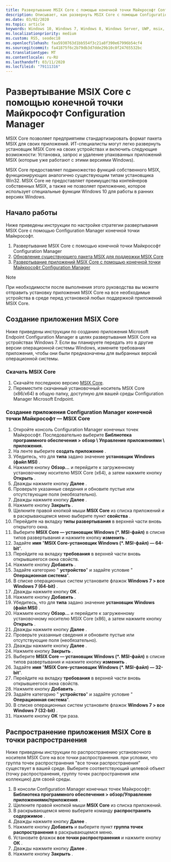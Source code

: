 ```yaml
---
title: Развертывание MSIX Core с помощью конечной точки Майкрософт Configuration Manager
description: Описывает, как развернуть MSIX Core с помощью Configuration Manager конечных точек Майкрософт.
ms.date: 03/02/2020
ms.topic: article
keywords: Windows 10, Windows 7, Windows 8, Windows Server, UWP, msix, мсикскоре, 1709, 1703, 1607, 1511, 1507
ms.localizationpriority: medium
ms.custom: RS5, seodec18
ms.openlocfilehash: faa5930763d1bb554f3c21a8f390e67996b54cf4
ms.sourcegitcommit: fa41875f6c2b79db3d7dde29b10c0f24765532bc
ms.translationtype: MT
ms.contentlocale: ru-RU
ms.lasthandoff: 03/11/2020
ms.locfileid: "79111316"
---
```

# <a name="deploy-msix-core-with-microsoft-endpoint-configuration-manager"></a>Развертывание MSIX Core с помощью конечной точки Майкрософт Configuration Manager
MSIX Core позволяет предприятиям стандартизировать формат пакета MSIX для своих приложений. ИТ-специалисты могут легко развернуть установщик MSIX Core на своих устройствах и включить следующие возможности: Установка, запрос и удаление упакованных приложений MSIX (которые уже работают с этими версиями Windows).

MSIX Core предоставляет подмножество функций собственного MSIX, функционирующих аналогично существующим типам установщика Win32. MSIX Core не предоставляет преимущества контейнеров собственных MSIX, а также не позволяет приложению, которое использует специальные функции Windows 10 для работы в ранних версиях Windows.

## <a name="get-started"></a>Начало работы
Ниже приведены инструкции по настройке стратегии развертывания MSIX Core с помощью Configuration Manager конечной точки Майкрософт.

1. Развертывание MSIX Core с помощью конечной точки Майкрософт Configuration Manager
1. [Обновление существующего пакета MSIX для поддержки MSIX Core](support-msix-core.md)
1. [Развертывание приложений MSIX Core с помощью конечной точки Майкрософт Configuration Manager](deploy-msix-core-app-with-configmgr.md)

> [!Note]
> При необходимости после выполнения этого руководства вы можете отправить установку приложения MSIX Core на все необходимые устройства в среде перед установкой любых поддержкой приложений MSIX Core.

## <a name="creating-the-msix-core-application"></a>Создание приложения MSIX Core
Ниже приведены инструкции по созданию приложения Microsoft Endpoint Configuration Manager в целях развертывания MSIX Core на устройствах Windows 7. Если вы планируете передать это в другие версии операционной системы Windows, измените требования приложения, чтобы они были предназначены для выбранных версий операционной системы.
 
### <a name="download-msix-core"></a>Скачать MSIX Core
1. Скачайте последнюю версию [MSIX Core](https://github.com/microsoft/msix-packaging/releases).
1. Переместите скачанный установочный носитель MSIX Core (x86/x64) в общую папку, доступную для вашей среды Configuration Manager Microsoft Endpoint.

### <a name="create-microsoft-endpoint-configuration-manager-application---msix-core"></a>Создание приложения Configuration Manager конечной точки Майкрософт — MSIX Core
1. Откройте консоль Configuration Manager конечных точек Майкрософт. Последовательно выберите **Библиотека программного обеспечения > обзор \ Управление приложениями \ приложения.**
1. На ленте выберите **создать приложение** .
1. Убедитесь, что для **типа** задано значение **установщик Windows (файл MSI)** . 
1. Нажмите кнопку **Обзор...** и перейдите к загруженному установочному носителю MSIX Core (x64), а затем нажмите кнопку **Открыть** .
1. Дважды нажмите кнопку **Далее** .
1. Проверьте указанные сведения и обновите пустые или отсутствующие поля (необязательно).
1. Дважды нажмите кнопку **Далее** .
1. Нажмите кнопку **Закрыть** .
1. Щелкните правой кнопкой мыши **MSIX Core** из списка приложений и в раскрывающемся меню выберите пункт **свойства** .
1. Перейдите на вкладку **типы развертывания** в верхней части вновь открытого окна.
1. Выберите **MSIX Core — установщик Windows (*. MSI-файл)** в списке типов развертывания и нажмите кнопку **изменить** .
1. Задайте **имя** "**MSIX Core-установщик Windows (*. MSI-файл) — 64-bit**".
1. Перейдите на вкладку **требования** в верхней части вновь открывшеегося окна свойств.
1. Нажмите кнопку **Добавить** .
1. Задайте категорию " **устройство**" и задайте условие " **Операционная система**".
1. В списке операционных систем установите флажок **Windows 7 > все Windows 7 (64-bit)** .
1. Дважды нажмите кнопку **ОК** .
1. Нажмите кнопку **Добавить** .
1. Убедитесь, что для **типа** задано значение **установщик Windows (файл MSI)** .
1. Нажмите кнопку **Обзор...** и перейдите к загруженному установочному носителю MSIX Core (x86), а затем нажмите кнопку **Открыть** .
1. Дважды нажмите кнопку **Далее** .
1. Проверьте указанные сведения и обновите пустые или отсутствующие поля (необязательно).
1. Дважды нажмите кнопку **Далее** .
1. Нажмите кнопку **Закрыть** .
1.  Выберите **MSIX Core — установщик Windows (*. MSI-файл)** в списке типов развертывания и нажмите кнопку **изменить** .
1. Задайте **имя** "**MSIX Core-установщик Windows (*. MSI-файл) — 32-bit**".
1. Перейдите на вкладку **требования** в верхней части вновь открывшеегося окна свойств.
1. Нажмите кнопку **Добавить** .
1. Задайте категорию " **устройство**" и задайте условие " **Операционная система**".
1. В списке операционных систем установите флажок **Windows 7 > все Windows 7 (32-bit)** .
1. Нажмите кнопку **ОК** три раза.

## <a name="distribute-msix-core-application-to-distribution-points"></a>Распространение приложения MSIX Core в точки распространения
Ниже приведены инструкции по распространению установочного носителя MSIX Core на все точки распространения. при условии, что группа точек распространения "все точки распространения" существует в вашей среде. Выберите соответствующий целевой объект (точку распространения, группу точек распространения или коллекцию) для своей среды.

1. В консоли Configuration Manager конечных точек Майкрософт: **Библиотека программного обеспечения > обзор/Управление приложениями/приложения** . 
1. Щелкните правой кнопкой мыши **MSIX Core** из списка приложений.
1. В раскрывающемся меню выберите команду **распространить содержимое** .
1. Дважды нажмите кнопку **Далее** .
1. Нажмите кнопку **Добавить** и выберите пункт **группа точек распространения** в раскрывающемся меню.
1. Установите флажок **все точки распространения** и нажмите кнопку **ОК** .
1. Дважды нажмите кнопку **Далее** .
1. Нажмите кнопку **Закрыть** .

